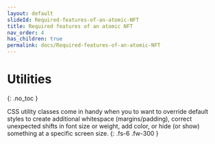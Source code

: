 ```yaml
---
layout: default
slideId: Required-features-of-an-atomic-NFT
title: Required features of an atomic NFT
nav_order: 4
has_children: true
permalink: docs/Required-features-of-an-atomic-NFT
---
```


# Utilities
{: .no_toc }

CSS utility classes come in handy when you to want to override default styles to create additional whitespace (margins/padding), correct unexpected shifts in font size or weight, add color, or hide (or show) something at a specific screen size.
{: .fs-6 .fw-300 }
